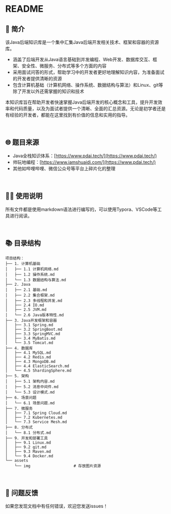 # README
## 📝 简介
该Java后端知识库是一个集中汇集Java后端开发相关技术、框架和容器的资源库。

- 涵盖了后端开发从Java语言基础到并发编程、Web开发、数据库交互、框架、安全性、微服务、分布式等多个方面的内容
- 采用面试问答的形式，帮助学习中的开发者更好地理解知识内容，为准备面试的开发者提供清晰的资源
- 包含计算机基础（计算机网络、操作系统、数据结构与算法）和Linux、git等除了开发以外还需掌握的知识和技术

本知识库旨在帮助开发者快速掌握Java后端开发的核心概念和工具，提升开发效率和代码质量，以及为面试者提供一个清晰、全面的汇总资源。无论是初学者还是有经验的开发者，都能在这里找到有价值的信息和实用的指导。

</br>

## 🌐 题目来源
- Java全栈知识体系：[https://www.pdai.tech/](https://www.pdai.tech/)
- 帅玩地编程：[https://www.iamshuaidi.com/](https://www.pdai.tech/)
- 其他如哔哩哔哩、微信公众号等平台上碎片化的整理

</br>

## 👩‍💻 使用说明
所有文件都是使用markdown语法进行编写的，可以使用Typora、VSCode等工具进行阅读。

</br>

## 📚 目录结构
```
项目结构：  
├── 1. 计算机基础  
│   ├── 1.1 计算机网络.md  
│   ├── 1.2 操作系统.md  
│   └── 1.3 数据结构与算法.md  
├── 2. Java  
│   ├── 2.1 基础.md  
│   ├── 2.2 集合框架.md  
│   ├── 2.3 多线程和并发.md  
│   ├── 2.4 IO.md  
│   ├── 2.5 JVM.md  
│   └── 2.6 Java版本特性.md  
├── 3. Java开发框架和容器  
│   ├── 3.1 Spring.md  
│   ├── 3.2 SpringBoot.md  
│   ├── 3.3 SpringMVC.md  
│   ├── 3.4 MyBatis.md  
│   └── 3.5 Tomcat.md  
├── 4. 数据库  
│   ├── 4.1 MySQL.md  
│   ├── 4.2 Redis.md  
│   ├── 4.3 MongoDB.md  
│   ├── 4.4 ElasticSearch.md  
│   └── 4.5 ShardingSphere.md  
├── 5. 架构  
│   ├── 5.1 架构内容.md  
│   ├── 5.2 消息中间件.md  
│   └── 5.3 设计模式.md  
├── 6. 场景问题  
│   └── 6.1 场景问题.md  
├── 7. 微服务  
│   ├── 7.1 Spring Cloud.md  
│   ├── 7.2 Kubernetes.md  
│   └── 7.3 Service Mesh.md  
├── 8. 分布式  
│   └── 8.1 分布式.md  
├── 9. 开发和部署工具  
│   ├── 9.1 Linux.md  
│   ├── 9.2 git.md  
│   ├── 9.3 Maven.md  
│   └── 9.4 Docker.md  
└── assets  
    └── img                   # 存放图片资源
```

</br>

## 🚀 问题反馈
如果您发现文档中有任何错误，欢迎您发送issues！
